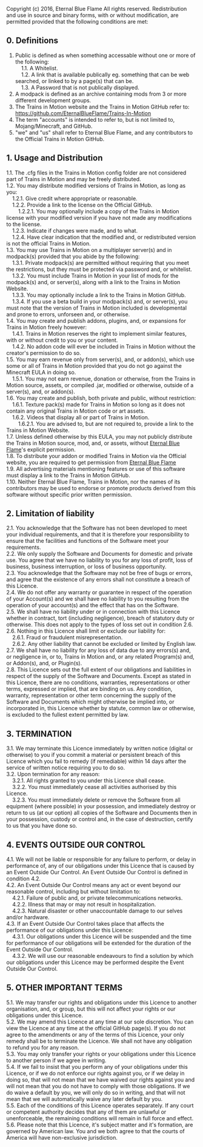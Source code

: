 Copyright (c) 2016, Eternal Blue Flame</b>
All rights reserved.</b>
</b>
Redistribution and use in source and binary forms, with or without modification, are permitted provided that the following conditions are met:</b>

## 0. Definitions
1. Public is defined as when something accessable without one or more of the following:<br/>
&nbsp;&nbsp;&nbsp;&nbsp;1.1. A Whitelist.<br/>
&nbsp;&nbsp;&nbsp;&nbsp;1.2. A link that is available publically eg. something that can be web searched, or linked to by a page(s) that can be.<br/>
&nbsp;&nbsp;&nbsp;&nbsp;1.3. A Password that is not publically displayed.<br/>
2. A modpack is defined as an archive containing mods from 3 or more different development groups.<br/>
3. The Trains in Motion website and the Trains in Motion GitHub refer to: https://github.com/EternalBlueFlame/Trains-In-Motion<br/>
4. The term "accounts" is intended to refer to, but is not limited to, Mojang/Minecraft, and GitHub.<br/>
5. "we" and "us" shall refer to Eternal Blue Flame, and any contributors to the Official Trains in Motion GitHub.<br/>


## 1. Usage and Distribution
1.1. The .cfg files in the Trains in Motion config folder are not considered part of Trains in Motion and may be freely distributed.<br/>
1.2. You may distribute modified versions of Trains in Motion, as long as you:<br/>
&nbsp;&nbsp;&nbsp;&nbsp;1.2.1. Give credit where appropriate or reasonable.<br/>
&nbsp;&nbsp;&nbsp;&nbsp;1.2.2. Provide a link to the license on the Official GitHub.<br/>
&nbsp;&nbsp;&nbsp;&nbsp;&nbsp;&nbsp;&nbsp;&nbsp;1.2.2.1. You may optionally include a copy of the Trains in Motion license with your modified version if you have not made any modifications to the license.<br/>
&nbsp;&nbsp;&nbsp;&nbsp;1.2.3. Indicate if changes were made, and to what.<br/>
&nbsp;&nbsp;&nbsp;&nbsp;1.2.4. Have clear indication that the modified and, or redistributed version is not the official Trains in Motion.<br/>
1.3. You may use Trains in Motion on a multiplayer server(s) and in modpack(s) provided that you abide by the following:<br/>
&nbsp;&nbsp;&nbsp;&nbsp;1.3.1. Private modpack(s) are permitted without requiring that you meet the restrictions, but they must be protected via password and, or whitelist.<br/>
&nbsp;&nbsp;&nbsp;&nbsp;1.3.2. You must include Trains in Motion in your list of mods for the modpack(s) and, or server(s), along with a link to the Trains in Motion Website.<br/>
&nbsp;&nbsp;&nbsp;&nbsp;1.3.3. You may optionally include a link to the Trains in Motion GitHub.<br/>
&nbsp;&nbsp;&nbsp;&nbsp;1.3.4. If you use a beta build in your modpack(s) and, or server(s), you must note that the version of Trains in Motion included is developmental and prone to errors, unforseen and, or otherwise.<br/>
1.4. You may create and publish addons, plugins, and, or expansions for Trains in Motion freely however:<br/>
&nbsp;&nbsp;&nbsp;&nbsp;1.4.1. Trains in Motion reserves the right to implement similar features, with or without credit to you or your content.<br/>
&nbsp;&nbsp;&nbsp;&nbsp;1.4.2. No addon code will ever be included in Trains in Motion without the creator's permission to do so.<br/>
1.5. You may earn revenue only from server(s), and, or addon(s), which use some or all of Trains in Motion provided that you do not go against the Minecraft EULA in doing so.<br/>
&nbsp;&nbsp;&nbsp;&nbsp;1.5.1. You may not earn revenue, donation or otherwise, from the Trains in Motion source, assets, or compiled .jar, modified or otherwise, outside of a server(s), and, or addon(s).<br/>
1.6. You may create and publish, both private and public, without restriction:<br/>
&nbsp;&nbsp;&nbsp;&nbsp;1.6.1. Texture pack(s) made for Trains in Motion so long as it does not contain any original Trains in Motion code or art assets.<br/>
&nbsp;&nbsp;&nbsp;&nbsp;1.6.2. Videos that display all or part of Trains in Motion.<br/>
&nbsp;&nbsp;&nbsp;&nbsp;&nbsp;&nbsp;&nbsp;&nbsp;1.6.2.1. You are advised to, but are not required to, provide a link to the Trains in Motion Website.<br/>
1.7. Unless defined otherwise by this EULA, you may not publicly distribute the Trains in Motion source, mod, and, or assets, without [Eternal Blue Flame](https://github.com/EternalBlueFlame)'s explicit permission.<br/>
1.8. To distribute your addon or modified Trains in Motion via the Official website, you are required to get permission from [Eternal Blue Flame](https://github.com/EternalBlueFlame)<br/>
1.9. All advertising materials mentioning features or use of this software must display a link to the Trains in Motion GitHub.<br/>
1.10. Neither Eternal Blue Flame, Trains in Motion, nor the names of its contributors may be used to endorse or promote products derived from this software without specific prior written permission.<br/>


## 2. Limitation of liability
2.1. You acknowledge that the Software has not been developed to meet your individual requirements, and that it is therefore your responsibility to ensure that the facilities and functions of the Software meet your requirements.<br/>
2.2. We only supply the Software and Documents for domestic and private use. You agree that we have no liability to you for any loss of profit, loss of business, business interruption, or loss of business opportunity.<br/>
2.3. You acknowledge that the Software may not be free of bugs or errors, and agree that the existence of any errors shall not constitute a breach of this Licence.<br/>
2.4. We do not offer any warranty or guarantee in respect of the operation of your Account(s) and we shall have no liability to you resulting from the operation of your account(s) and the effect that has on the Software.<br/>
2.5. We shall have no liability under or in connection with this Licence whether in contract, tort (including negligence), breach of statutory duty or otherwise. This does not apply to the types of loss set out in condition 2.6.<br/>
2.6. Nothing in this Licence shall limit or exclude our liability for:<br/>
&nbsp;&nbsp;&nbsp;&nbsp;2.6.1. Fraud or fraudulent misrepresentation.<br/>
&nbsp;&nbsp;&nbsp;&nbsp;2.6.2. Any other liability that cannot be excluded or limited by English law.<br/>
2.7. We shall have no liability for any loss of data due to any errors(s) and, or negligence in, or to, Trains in Motion and, or any related Program(s) and, or Addon(s), and, or Plugin(s).<br/>
2.8. This Licence sets out the full extent of our obligations and liabilities in respect of the supply of the Software and Documents. Except as stated in this Licence, there are no conditions, warranties, representations or other terms, expressed or implied, that are binding on us. Any condition, warranty, representation or other term concerning the supply of the Software and Documents which might otherwise be implied into, or incorporated in, this Licence whether by statute, common law or otherwise, is excluded to the fullest extent permitted by law.<br/>


## 3. TERMINATION
3.1. We may terminate this Licence immediately by written notice (digital or otherwise) to you if you commit a material or persistent breach of this Licence which you fail to remedy (if remediable) within 14 days after the service of written notice requiring you to do so.<br/>
3.2. Upon termination for any reason:<br/>
&nbsp;&nbsp;&nbsp;&nbsp;3.2.1. All rights granted to you under this Licence shall cease.<br/>
&nbsp;&nbsp;&nbsp;&nbsp;3.2.2. You must immediately cease all activities authorised by this Licence.<br/>
&nbsp;&nbsp;&nbsp;&nbsp;3.2.3. You must immediately delete or remove the Software from all equipment (where possible) in your possession, and immediately destroy or return to us (at our option) all copies of the Software and Documents then in your possession, custody or control and, in the case of destruction, certify to us that you have done so.<br/>


## 4. EVENTS OUTSIDE OUR CONTROL
4.1. We will not be liable or responsible for any failure to perform, or delay in performance of, any of our obligations under this Licence that is caused by an Event Outside Our Control. An Event Outside Our Control is defined in condition 4.2.<br/>
4.2. An Event Outside Our Control means any act or event beyond our reasonable control, including but without limitation to:<br/>
&nbsp;&nbsp;&nbsp;&nbsp;4.2.1. Failure of public and, or private telecommunications networks.<br/>
&nbsp;&nbsp;&nbsp;&nbsp;4.2.2. Illness that may or may not result in hospitalization.<br/>
&nbsp;&nbsp;&nbsp;&nbsp;4.2.3. Natural disaster or other unaccountable damage to our selves and/or hardware.<br/>
4.3. If an Event Outside Our Control takes place that affects the performance of our obligations under this Licence:<br/>
&nbsp;&nbsp;&nbsp;&nbsp;4.3.1. Our obligations under this Licence will be suspended and the time for performance of our obligations will be extended for the duration of the Event Outside Our Control.<br/>
&nbsp;&nbsp;&nbsp;&nbsp;4.3.2. We will use our reasonable endeavours to find a solution by which our obligations under this Licence may be performed despite the Event Outside Our Control.<br/>


## 5. OTHER IMPORTANT TERMS
5.1. We may transfer our rights and obligations under this Licence to another organisation, and, or group, but this will not affect your rights or our obligations under this Licence.<br/>
5.2. We may amend this Licence at any time at our sole discretion. You can view the Licence at any time at the official GitHub page(s). If you do not agree to the amendments or any of the terms of this Licence, your only remedy shall be to terminate the Licence. We shall not have any obligation to refund you for any reason.<br/>
5.3. You may only transfer your rights or your obligations under this Licence to another person if we agree in writing.<br/>
5.4. If we fail to insist that you perform any of your obligations under this Licence, or if we do not enforce our rights against you, or if we delay in doing so, that will not mean that we have waived our rights against you and will not mean that you do not have to comply with those obligations. If we do waive a default by you, we will only do so in writing, and that will not mean that we will automatically waive any later default by you.<br/>
5.5. Each of the conditions of this Licence operates separately. If any court or competent authority decides that any of them are unlawful or unenforceable, the remaining conditions will remain in full force and effect.<br/>
5.6. Please note that this Licence, it's subject matter and it's formation, are governed by American law. You and we both agree to that the courts of America will have non-exclusive jurisdiction.
